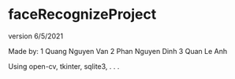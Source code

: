 # faceRecognizeProject
version 6/5/2021

Made by:
1 Quang Nguyen Van
2 Phan Nguyen Dinh
3 Quan Le Anh

Using open-cv, tkinter, sqlite3, . . .

